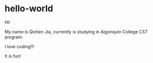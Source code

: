 # hello-world

Hi!

My name is Qichen Jia, currently is studying in Algonquin College CST program.

I love coding!!!

It is fun!
